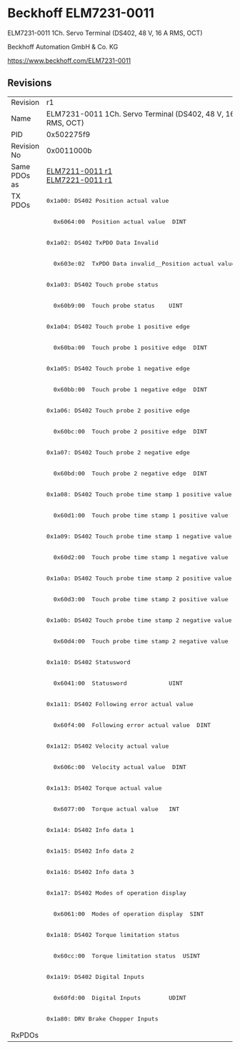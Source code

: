 # Beckhoff ELM7231-0011

ELM7231-0011 1Ch. Servo Terminal (DS402, 48 V, 16 A RMS, OCT)

Beckhoff Automation GmbH & Co. KG

https://www.beckhoff.com/ELM7231-0011

## Revisions
<table>
<tr>
<td>Revision</td>
<td>r1</td>
</tr>
<tr>
<td>Name</td>
<td>ELM7231-0011 1Ch. Servo Terminal (DS402, 48 V, 16 A RMS, OCT)</td>
</tr>
<tr>
<td>PID</td>
<td>0x502275f9</td>
</tr>
<tr>
<td>Revision No</td>
<td>0x0011000b</td>
</tr>
<tr>
<td>Same PDOs as</td>
<td><a href="ELM7211-0011.md">ELM7211-0011 r1</a><br/><a href="ELM7221-0011.md">ELM7221-0011 r1</a></td>
</tr>
<tr>
<td rowspan=40 valign=top>TX PDOs</td>
<td><pre>0x1a00: DS402 Position actual value</pre></td>
<td></td>
</tr>
<tr>
<td><pre>  0x6064:00  Position actual value  DINT</pre></td>
</tr>
<tr>
<td><pre>0x1a02: DS402 TxPDO Data Invalid</pre></td>
</tr>
<tr>
<td><pre>  0x603e:02  TxPDO Data invalid__Position actual value  BOOL</pre></td>
</tr>
<tr>
<td><pre>0x1a03: DS402 Touch probe status</pre></td>
</tr>
<tr>
<td><pre>  0x60b9:00  Touch probe status    UINT</pre></td>
</tr>
<tr>
<td><pre>0x1a04: DS402 Touch probe 1 positive edge</pre></td>
</tr>
<tr>
<td><pre>  0x60ba:00  Touch probe 1 positive edge  DINT</pre></td>
</tr>
<tr>
<td><pre>0x1a05: DS402 Touch probe 1 negative edge</pre></td>
</tr>
<tr>
<td><pre>  0x60bb:00  Touch probe 1 negative edge  DINT</pre></td>
</tr>
<tr>
<td><pre>0x1a06: DS402 Touch probe 2 positive edge</pre></td>
</tr>
<tr>
<td><pre>  0x60bc:00  Touch probe 2 positive edge  DINT</pre></td>
</tr>
<tr>
<td><pre>0x1a07: DS402 Touch probe 2 negative edge</pre></td>
</tr>
<tr>
<td><pre>  0x60bd:00  Touch probe 2 negative edge  DINT</pre></td>
</tr>
<tr>
<td><pre>0x1a08: DS402 Touch probe time stamp 1 positive value</pre></td>
</tr>
<tr>
<td><pre>  0x60d1:00  Touch probe time stamp 1 positive value  UDINT</pre></td>
</tr>
<tr>
<td><pre>0x1a09: DS402 Touch probe time stamp 1 negative value</pre></td>
</tr>
<tr>
<td><pre>  0x60d2:00  Touch probe time stamp 1 negative value  UDINT</pre></td>
</tr>
<tr>
<td><pre>0x1a0a: DS402 Touch probe time stamp 2 positive value</pre></td>
</tr>
<tr>
<td><pre>  0x60d3:00  Touch probe time stamp 2 positive value  UDINT</pre></td>
</tr>
<tr>
<td><pre>0x1a0b: DS402 Touch probe time stamp 2 negative value</pre></td>
</tr>
<tr>
<td><pre>  0x60d4:00  Touch probe time stamp 2 negative value  UDINT</pre></td>
</tr>
<tr>
<td><pre>0x1a10: DS402 Statusword</pre></td>
</tr>
<tr>
<td><pre>  0x6041:00  Statusword            UINT</pre></td>
</tr>
<tr>
<td><pre>0x1a11: DS402 Following error actual value</pre></td>
</tr>
<tr>
<td><pre>  0x60f4:00  Following error actual value  DINT</pre></td>
</tr>
<tr>
<td><pre>0x1a12: DS402 Velocity actual value</pre></td>
</tr>
<tr>
<td><pre>  0x606c:00  Velocity actual value  DINT</pre></td>
</tr>
<tr>
<td><pre>0x1a13: DS402 Torque actual value</pre></td>
</tr>
<tr>
<td><pre>  0x6077:00  Torque actual value   INT</pre></td>
</tr>
<tr>
<td><pre>0x1a14: DS402 Info data 1</pre></td>
</tr>
<tr>
<td><pre>0x1a15: DS402 Info data 2</pre></td>
</tr>
<tr>
<td><pre>0x1a16: DS402 Info data 3</pre></td>
</tr>
<tr>
<td><pre>0x1a17: DS402 Modes of operation display</pre></td>
</tr>
<tr>
<td><pre>  0x6061:00  Modes of operation display  SINT</pre></td>
</tr>
<tr>
<td><pre>0x1a18: DS402 Torque limitation status</pre></td>
</tr>
<tr>
<td><pre>  0x60cc:00  Torque limitation status  USINT</pre></td>
</tr>
<tr>
<td><pre>0x1a19: DS402 Digital Inputs</pre></td>
</tr>
<tr>
<td><pre>  0x60fd:00  Digital Inputs        UDINT</pre></td>
</tr>
<tr>
<td><pre>0x1a80: DRV Brake Chopper Inputs</pre></td>
</tr>
<tr>
<td>RxPDOs</td>
<td></td>
</tr>
</table>
